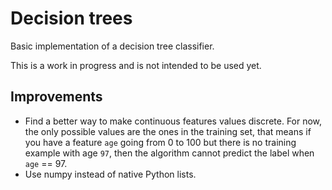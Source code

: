 # Decision trees

Basic implementation of a decision tree classifier.

This is a work in progress and is not intended to be used yet.

## Improvements

 * Find a better way to make continuous features values discrete. For now, the only possible values are the ones in the
 training set, that means if you have a feature `age` going from 0 to 100 but there is no training example with age
 `97`, then the algorithm cannot predict the label when `age` == 97.
 * Use numpy instead of native Python lists.
